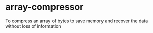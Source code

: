 # array-compressor
To compress an array of bytes to save memory and recover the data without loss of information
